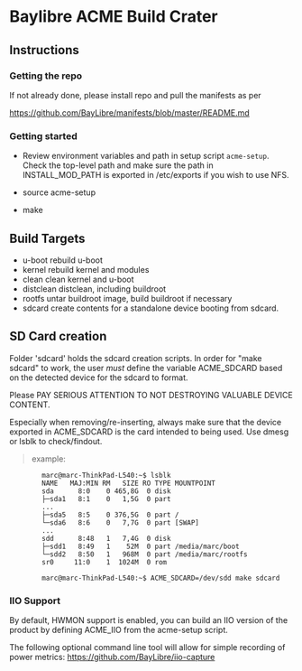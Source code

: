 # Baylibre ACME Build Crater #

## Instructions ##

### Getting the repo ###

If not already done, please install repo and pull the manifests as per

<https://github.com/BayLibre/manifests/blob/master/README.md>

### Getting started ###

* Review environment variables and path in setup script `acme-setup`.
  Check the top-level path and make sure the path in INSTALL_MOD_PATH
  is exported in /etc/exports if you wish to use NFS.

* source acme-setup

* make

## Build Targets ##

* u-boot	rebuild u-boot
* kernel	rebuild kernel and modules
* clean		clean kernel and u-boot
* distclean	distclean, including buildroot
* rootfs	untar buildroot image, build buildroot if necessary
* sdcard	create contents for a standalone device booting from sdcard.

## SD Card creation ##

Folder 'sdcard' holds the sdcard creation scripts.
In order for "make sdcard" to work, the user _must_
define the variable ACME_SDCARD based on the detected
device for the sdcard to format.

Please PAY SERIOUS ATTENTION TO NOT DESTROYING VALUABLE DEVICE CONTENT.

Especially when removing/re-inserting, always make sure
that the device exported in ACME_SDCARD is the card intended
to being used. Use dmesg or lsblk to check/findout.

> example:


```
		marc@marc-ThinkPad-L540:~$ lsblk
		NAME   MAJ:MIN RM   SIZE RO TYPE MOUNTPOINT
		sda      8:0    0 465,8G  0 disk 
		├─sda1   8:1    0   1,5G  0 part 
		...
		├─sda5   8:5    0 376,5G  0 part /
		└─sda6   8:6    0   7,7G  0 part [SWAP]
		...
		sdd      8:48   1   7,4G  0 disk 
		├─sdd1   8:49   1    52M  0 part /media/marc/boot
		└─sdd2   8:50   1   968M  0 part /media/marc/rootfs
		sr0     11:0    1  1024M  0 rom 

		marc@marc-ThinkPad-L540:~$ ACME_SDCARD=/dev/sdd make sdcard
```

### IIO Support ###

By default, HWMON support is enabled, you can build an IIO version of the product by defining
ACME_IIO from the acme-setup script.

The following optional command line tool will allow for simple recording of power metrics: <https://github.com/BayLibre/iio-capture>


